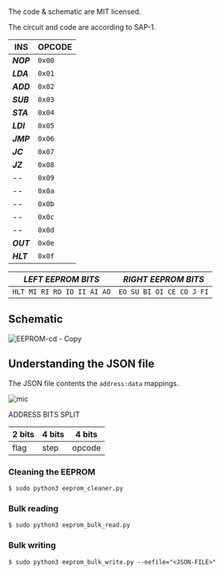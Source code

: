 The code & schematic are MIT licensed.

The circuit and code are according to SAP-1.

| INS       | OPCODE |
|-----------|--------|
| ***NOP*** | `0x00` |
| ***LDA*** | `0x01` |
| ***ADD*** | `0x02` |
| ***SUB*** | `0x03` |
| ***STA*** | `0x04` |
| ***LDI*** | `0x05` |
| ***JMP*** | `0x06` |
| ***JC***  | `0x07` |
| ***JZ***  | `0x08` |
| --        | `0x09` |
| --        | `0x0a` |
| --        | `0x0b` |
| --        | `0x0c` |
| --        | `0x0d` |
| ***OUT*** | `0x0e` |
| ***HLT*** | `0x0f` |

|  ***LEFT EEPROM BITS***  |  ***RIGHT EEPROM BITS*** |
---------------------------|--------------------------|
`HLT MI RI RO IO II AI AO` | `EO SU BI OI CE CO J FI` |

## Schematic

![EEPROM-cd - Copy](https://github.com/YashIndane/rpi-eeprom-programmer/assets/53041219/49979c60-761a-4665-b10e-a54e12fb7a37)

## Understanding the JSON file

The JSON file contents the `address:data` mappings.

![mic](https://github.com/YashIndane/rpi-eeprom-programmer/assets/53041219/b147e6c2-5faa-416f-9d52-aeecd748a9b1)

ADDRESS BITS SPLIT

|   2 bits  |  4 bits   | 4 bits  |
|-----------|-----------|---------|
|   flag    |   step    |  opcode |

### Cleaning the EEPROM

```
$ sudo python3 eeprom_cleaner.py
```

### Bulk reading

```
$ sudo python3 eeprom_bulk_read.py
```

### Bulk writing

```
$ sudo python3 eeprom_bulk_write.py --eefile="<JSON-FILE>"
```
